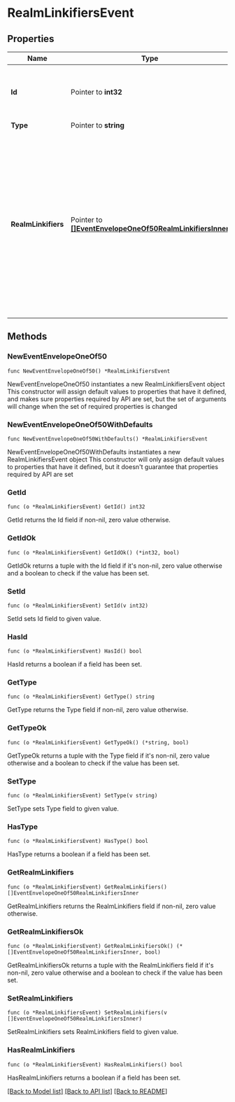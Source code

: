 # RealmLinkifiersEvent

## Properties

Name | Type | Description | Notes
------------ | ------------- | ------------- | -------------
**Id** | Pointer to **int32** | The ID of the event. Events appear in increasing order but may not be consecutive.  | [optional] 
**Type** | Pointer to **string** |  | [optional] 
**RealmLinkifiers** | Pointer to [**[]EventEnvelopeOneOf50RealmLinkifiersInner**](EventEnvelopeOneOf50RealmLinkifiersInner.md) | An ordered array of dictionaries where each dictionary contains details about a single linkifier.  Clients should always process linkifiers in the order given; this is important if the realm has linkifiers with overlapping patterns. The order can be modified using [&#x60;PATCH /realm/linkifiers&#x60;](/api/reorder-linkifiers).  | [optional] 

## Methods

### NewEventEnvelopeOneOf50

`func NewEventEnvelopeOneOf50() *RealmLinkifiersEvent`

NewEventEnvelopeOneOf50 instantiates a new RealmLinkifiersEvent object
This constructor will assign default values to properties that have it defined,
and makes sure properties required by API are set, but the set of arguments
will change when the set of required properties is changed

### NewEventEnvelopeOneOf50WithDefaults

`func NewEventEnvelopeOneOf50WithDefaults() *RealmLinkifiersEvent`

NewEventEnvelopeOneOf50WithDefaults instantiates a new RealmLinkifiersEvent object
This constructor will only assign default values to properties that have it defined,
but it doesn't guarantee that properties required by API are set

### GetId

`func (o *RealmLinkifiersEvent) GetId() int32`

GetId returns the Id field if non-nil, zero value otherwise.

### GetIdOk

`func (o *RealmLinkifiersEvent) GetIdOk() (*int32, bool)`

GetIdOk returns a tuple with the Id field if it's non-nil, zero value otherwise
and a boolean to check if the value has been set.

### SetId

`func (o *RealmLinkifiersEvent) SetId(v int32)`

SetId sets Id field to given value.

### HasId

`func (o *RealmLinkifiersEvent) HasId() bool`

HasId returns a boolean if a field has been set.

### GetType

`func (o *RealmLinkifiersEvent) GetType() string`

GetType returns the Type field if non-nil, zero value otherwise.

### GetTypeOk

`func (o *RealmLinkifiersEvent) GetTypeOk() (*string, bool)`

GetTypeOk returns a tuple with the Type field if it's non-nil, zero value otherwise
and a boolean to check if the value has been set.

### SetType

`func (o *RealmLinkifiersEvent) SetType(v string)`

SetType sets Type field to given value.

### HasType

`func (o *RealmLinkifiersEvent) HasType() bool`

HasType returns a boolean if a field has been set.

### GetRealmLinkifiers

`func (o *RealmLinkifiersEvent) GetRealmLinkifiers() []EventEnvelopeOneOf50RealmLinkifiersInner`

GetRealmLinkifiers returns the RealmLinkifiers field if non-nil, zero value otherwise.

### GetRealmLinkifiersOk

`func (o *RealmLinkifiersEvent) GetRealmLinkifiersOk() (*[]EventEnvelopeOneOf50RealmLinkifiersInner, bool)`

GetRealmLinkifiersOk returns a tuple with the RealmLinkifiers field if it's non-nil, zero value otherwise
and a boolean to check if the value has been set.

### SetRealmLinkifiers

`func (o *RealmLinkifiersEvent) SetRealmLinkifiers(v []EventEnvelopeOneOf50RealmLinkifiersInner)`

SetRealmLinkifiers sets RealmLinkifiers field to given value.

### HasRealmLinkifiers

`func (o *RealmLinkifiersEvent) HasRealmLinkifiers() bool`

HasRealmLinkifiers returns a boolean if a field has been set.


[[Back to Model list]](../README.md#documentation-for-models) [[Back to API list]](../README.md#documentation-for-api-endpoints) [[Back to README]](../README.md)


